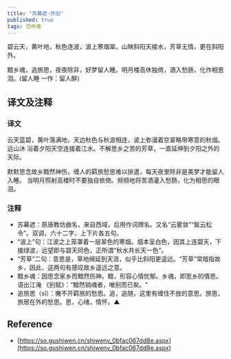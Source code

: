 ```yaml
---
title: "苏幕遮·怀旧"
published: true
tags: 范仲淹
---
```


碧云天，黄叶地，秋色连波，波上寒烟翠。山映斜阳天接水，芳草无情，更在斜阳外。

黯乡魂，追旅思，夜夜除非，好梦留人睡。明月楼高休独倚，酒入愁肠，化作相思
泪。(留人睡 一作：留人醉)

## 译文及注释

### 译文

云天蓝碧，黄叶落满地，天边秋色与秋波相连，波上弥漫着空翠略带寒意的秋烟。远山沐
浴着夕阳天空连接着江水。不解思乡之苦的芳草，一直延伸到夕阳之外的天际。

默默思念故乡黯然神伤，缠人的羁旅愁思难以排遣，每天夜里除非是美梦才能留人入睡。
当明月照射高楼时不要独自依倚。频频地将苦酒灌入愁肠，化为相思的眼泪。

### 注释

- 苏幕遮：原唐教坊曲名，来自西域，后用作词牌名。又名“云雾敛”“鬓云松令”。双调，六十二字，上下片各五句。
- “波上”句：江波之上笼罩着一层翠色的寒烟。烟本呈白色，因其上连碧天，下接绿波，远望即与碧天同色，正所谓“秋水共长天一色”。
- “芳草”二句：意思是，草地绵延到天涯，似乎比斜阳更遥远。“芳草”常暗指故乡，因此，这两句有感叹故乡遥远之意。
- 黯乡魂：因思念家乡而黯然伤神。黯，形容心情忧郁。乡魂，即思乡的情思。语出江淹 《别赋》：“黯然销魂者，唯别而已矣。"
- 追旅思（sī）：撇不开羁旅的愁思。追，追随，这里有缠住不放的意思。旅思，旅居在外的愁思。思，心绪，情怀。▲

## Reference

- [https://so.gushiwen.cn/shiwenv_0bfac067dd8e.aspx](https://so.gushiwen.cn/shiwenv_0bfac067dd8e.aspx)